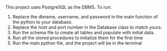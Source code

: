 This project uses PostgreSQL as the DBMS. 
To run: 
1. Replace the dbname, username, and password in the main function of the python to your database.
2. Replace the host and port number in the Database class to match yours. 
3. Run the schema file to create all tables and populate with initial data.
4. Run all the stored procedures to initialize them for the first time
5. Run the main python file, and the project will be in the terminal
